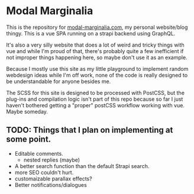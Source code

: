 # Modal Marginalia

This is the repository for [modal-marginalia.com](https://www.modal-marginalia.com), my personal website/blog thingy. This is a vue SPA running on a strapi backend using GraphQL.

It's also a very silly website that does a lot of weird and tricky things with vue and while I'm proud of that, there's probably quite a few inefficient if not improper things happening here, so maybe don't use it as an example.

Because I mostly use this site as my little playground to implement random webdesign ideas while I'm off work, none of the code is really designed to be understandable for anyone besides me.

The SCSS for this site is designed to be processed with PostCSS, but the plug-ins and compilation logic isn't part of this repo because so far I just haven't bothered getting a "proper" postCSS workflow working with vue. Maybe someday.

## **TODO:** Things that I plan on implementing at some point.
* Editable comments.
  * nested replies (maybe)
* A better search function than the default Strapi search.
* more SEO couldn't hurt.
* customaizable parallax effects?
* Better notifications/dialogues